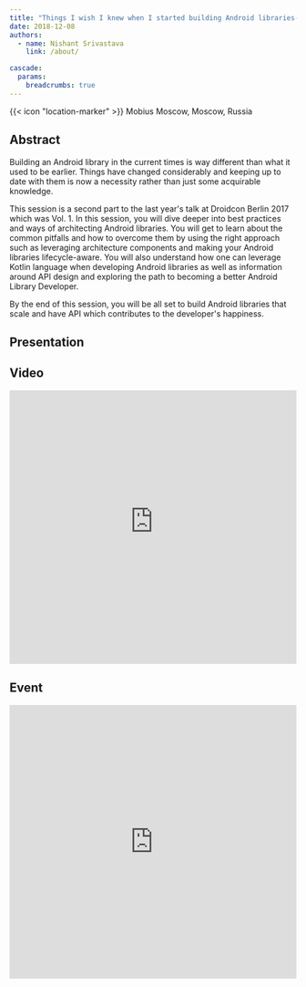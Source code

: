 ```yaml
---
title: "Things I wish I knew when I started building Android libraries-Vol.2"
date: 2018-12-08
authors:
  - name: Nishant Srivastava
    link: /about/

cascade:
  params:
    breadcrumbs: true
---
```


{{< icon "location-marker" >}} Mobius Moscow, Moscow, Russia

<!--more-->

## Abstract

Building an Android library in the current times is way different than what it used to be earlier. Things have changed considerably and keeping up to date with them is now a necessity rather than just some acquirable knowledge.

This session is a second part to the last year's talk at Droidcon Berlin 2017 which was Vol. 1. In this session, you will dive deeper into best practices and ways of architecting Android libraries. You will get to learn about the common pitfalls and how to overcome them by using the right approach such as leveraging architecture components and making your Android libraries lifecycle-aware. You will also understand how one can leverage Kotlin language when developing Android libraries as well as information around API design and exploring the path to becoming a better Android Library Developer.

By the end of this session, you will be all set to build Android libraries that scale and have API which contributes to the developer's happiness.

## Presentation

<script async class="speakerdeck-embed" data-id="771ba65e1ed346aaa5d477b5ffed00e7" data-ratio="1.77777777777778" src="//speakerdeck.com/assets/embed.js"></script>

## Video

<iframe width="100%" height="480" src="https://www.youtube-nocookie.com/embed/ZLYcEkkdj4A" frameborder="0" allow="accelerometer; autoplay; encrypted-media; gyroscope; picture-in-picture" allowfullscreen></iframe>

## Event

<iframe src="https://web.archive.org/web/20181208055246/https://mobiusconf.com/en/talks/2uzvuesodoi2yeowkwiiws/" frameborder="0" width="100%" height="480" allowfullscreen="true" mozallowfullscreen="true" webkitallowfullscreen="true"></iframe>
